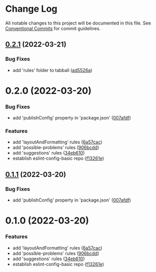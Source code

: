 # Change Log

All notable changes to this project will be documented in this file.
See [Conventional Commits](https://conventionalcommits.org) for commit guidelines.

## [0.2.1](https://github.com/chaosZsc/eslint-config/compare/@chaos_zsc/eslint-config-basic@0.2.0...@chaos_zsc/eslint-config-basic@0.2.1) (2022-03-21)


### Bug Fixes

* add 'rules' folder to tabball ([ad5526a](https://github.com/chaosZsc/eslint-config/commit/ad5526a7fe5104be8b32f2ec6976908f35a4ff8c))





# 0.2.0 (2022-03-20)


### Bug Fixes

* add 'publishConfig' property in 'package.json' ([007afdf](https://github.com/chaosZsc/eslint-config/commit/007afdf482c86c20457e616f2c86ae175326f693))


### Features

* add 'layoutAndFormatting' rules ([6a57cac](https://github.com/chaosZsc/eslint-config/commit/6a57cacf3c13225a235c4dc8bb81b0b517f56d50))
* add 'possible-problems' rules ([906bcdd](https://github.com/chaosZsc/eslint-config/commit/906bcddb9886fdfd894cd63ea1ca0fd958d0ff57))
* add 'suggestions' rules ([34eb610](https://github.com/chaosZsc/eslint-config/commit/34eb610c61edfc1ffed858ced1de41d4ec19682d))
* establish eslint-config-basic repo ([f13261e](https://github.com/chaosZsc/eslint-config/commit/f13261e403af154f9a44de36f051731e6b1dca3a))





## [0.1.1](https://github.com/chaosZsc/eslint-config/compare/@chaos/eslint-config-basic@0.1.0...@chaos/eslint-config-basic@0.1.1) (2022-03-20)


### Bug Fixes

* add 'publishConfig' property in 'package.json' ([007afdf](https://github.com/chaosZsc/eslint-config/commit/007afdf482c86c20457e616f2c86ae175326f693))





# 0.1.0 (2022-03-20)


### Features

* add 'layoutAndFormatting' rules ([6a57cac](https://github.com/chaosZsc/eslint-config/commit/6a57cacf3c13225a235c4dc8bb81b0b517f56d50))
* add 'possible-problems' rules ([906bcdd](https://github.com/chaosZsc/eslint-config/commit/906bcddb9886fdfd894cd63ea1ca0fd958d0ff57))
* add 'suggestions' rules ([34eb610](https://github.com/chaosZsc/eslint-config/commit/34eb610c61edfc1ffed858ced1de41d4ec19682d))
* establish eslint-config-basic repo ([f13261e](https://github.com/chaosZsc/eslint-config/commit/f13261e403af154f9a44de36f051731e6b1dca3a))
